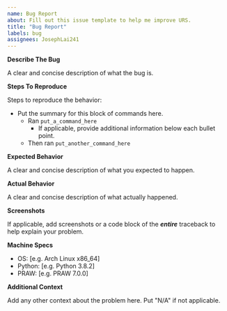 ```yaml
---
name: Bug Report
about: Fill out this issue template to help me improve URS.
title: "Bug Report"
labels: bug
assignees: JosephLai241
---
```


**Describe The Bug**

A clear and concise description of what the bug is.

**Steps To Reproduce**

Steps to reproduce the behavior:

* Put the summary for this block of commands here.
    + Ran `put_a_command_here`
        * If applicable, provide additional information below each bullet point.
    + Then ran `put_another_command_here`

**Expected Behavior**

A clear and concise description of what you expected to happen.

**Actual Behavior**

A clear and concise description of what actually happened.

**Screenshots**

If applicable, add screenshots or a code block of the ***entire*** traceback to help explain your problem.

**Machine Specs**

* OS: [e.g. Arch Linux x86_64]
* Python: [e.g. Python 3.8.2]
* PRAW: [e.g. PRAW 7.0.0]

**Additional Context**

Add any other context about the problem here. Put "N/A" if not applicable.
